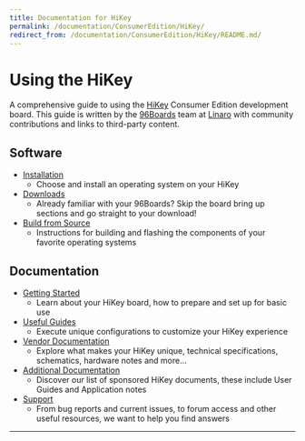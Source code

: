 ```yaml
---
title: Documentation for HiKey
permalink: /documentation/ConsumerEdition/HiKey/
redirect_from: /documentation/ConsumerEdition/HiKey/README.md/
---
```

# Using the HiKey

A comprehensive guide to using the [HiKey](https://www.96boards.org/product/hikey/) Consumer Edition development board. This guide is written by the [96Boards](https://www.96boards.org) team at [Linaro](http://www.linaro.org) with community contributions and links to third-party content.

## Software

- [Installation](Installation/)
   - Choose and install an operating system on your HiKey
- [Downloads](Downloads/)
   - Already familiar with your 96Boards? Skip the board bring up sections and go straight to your download!
- [Build from Source](BuildSource/)
   - Instructions for building and flashing the components of your favorite operating systems

## Documentation

- [Getting Started](GettingStarted/)
   - Learn about your HiKey board, how to prepare and set up for basic use
- [Useful Guides](Guides/)
   - Execute unique configurations to customize your HiKey experience
- [Vendor Documentation](HardwareDocs/)
   - Explore what makes your HiKey unique, technical specifications, schematics, hardware notes and more...
- [Additional Documentation](AdditionalDocs/)
   - Discover our list of sponsored HiKey documents, these include User Guides and Application notes
- [Support](Troubleshooting/)
   - From bug reports and current issues, to forum access and other useful resources, we want to help you find answers   

***
